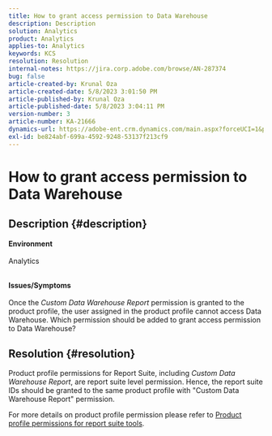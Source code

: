 ```yaml
---
title: How to grant access permission to Data Warehouse
description: Description
solution: Analytics
product: Analytics
applies-to: Analytics
keywords: KCS
resolution: Resolution
internal-notes: https://jira.corp.adobe.com/browse/AN-287374
bug: false
article-created-by: Krunal Oza
article-created-date: 5/8/2023 3:01:50 PM
article-published-by: Krunal Oza
article-published-date: 5/8/2023 3:04:11 PM
version-number: 3
article-number: KA-21666
dynamics-url: https://adobe-ent.crm.dynamics.com/main.aspx?forceUCI=1&pagetype=entityrecord&etn=knowledgearticle&id=1610a63c-b1ed-ed11-8849-6045bd006268
exl-id: be824abf-699a-4592-9248-53137f213cf9
---
```

# How to grant access permission to Data Warehouse

## Description {#description}

<b>Environment</b><br><br>Analytics<br><br>

<b>Issues/Symptoms</b><br><br>Once the *Custom Data Warehouse Report* permission is granted to the product profile, the user assigned in the product profile cannot access Data Warehouse. Which permission should be added to grant access permission to Data Warehouse?<br>

## Resolution {#resolution}


Product profile permissions for Report Suite, including *Custom Data Warehouse Report*, are report suite level permission. Hence, the report suite IDs should be granted to the same product profile with "Custom Data Warehouse Report" permission.

For more details on product profile permission please refer to [Product profile permissions for report suite tools](https://experienceleague.adobe.com/docs/analytics/admin/admin-console/permissions/report-suite-tools.html?lang=en).
